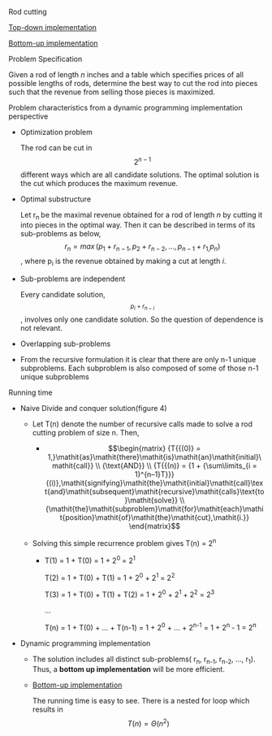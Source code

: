 Rod cutting

[Top-down
implementation](Algorithms,%204th%20Edition%20-%20Sedgewick,%20Wayne/Exercises/Design%20of%20Algorithms/Dynamic%20programming/TDRodCutting.java)

[Bottom-up
implementation](Algorithms,%204th%20Edition%20-%20Sedgewick,%20Wayne/Exercises/Design%20of%20Algorithms/Dynamic%20programming/BURodCutting.java)

Problem Specification

Given a rod of length *n* inches and a table which specifies prices of
all possible lengths of rods, determine the best way to cut the rod into
pieces such that the revenue from selling those pieces is maximized.

Problem characteristics from a dynamic programming implementation
perspective

- Optimization problem

  The rod can be cut in$$2^{n - 1}$$ different ways which are all
  candidate solutions. The optimal solution is the cut which produces
  the maximum revenue.

- Optimal substructure

  Let r<sub>n </sub>be the maximal revenue obtained for a rod of length
  *n* by cutting it into pieces in the optimal way. Then it can be
  described in terms of its sub-problems as below,
  $${r_{n} = \mathit{\max}}{({{p_{1} + r_{n - 1}},{p_{2} + r_{n - 2}},...,{p_{n - 1} + r_{1,}}p_{n}})}$$,
  where p<sub>i</sub> is the revenue obtained by making a cut at length
  *i*.

- Sub-problems are independent

  Every candidate solution,<sub>$$p_{i} + r_{n - i}$$</sub>, involves
  only one candidate solution. So the question of dependence is not
  relevant.

- Overlapping sub-problems

- From the recursive formulation it is clear that there are only n-1
  unique subproblems. Each subproblem is also composed of some of those
  n-1 unique subproblems

Running time

- Naive Divide and conquer solution(figure 4)

  - Let T(n) denote the number of recursive calls made to solve a rod
    cutting problem of size n. Then,

    - $$\begin{matrix}
      {T{{(0)} = 1,}\mathit{as}\mathit{there}\mathit{is}\mathit{an}\mathit{initial}\mathit{call}} \\
      {\text{AND}} \\
      {T{{(n)} = {1 + {\sum\limits_{i = 1}^{n–1}T}}}{(i)},\mathit{signifying}\mathit{the}\mathit{initial}\mathit{call}\text{and}\mathit{subsequent}\mathit{recursive}\mathit{calls}\text{to}\mathit{solve}} \\
      {\mathit{the}\mathit{subproblem}\mathit{for}\mathit{each}\mathit{position}\mathit{of}\mathit{the}\mathit{cut},\mathit{i.}}
      \end{matrix}$$

  - Solving this simple recurrence problem gives T(n) = 2<sup>n</sup>

    - T(1) = 1 + T(0) = 1 + 2<sup>0 </sup>= 2<sup>1</sup>

      T(2) = 1 + T(0) + T(1) = 1 + 2<sup>0</sup> + 2<sup>1 </sup>=
      2<sup>2</sup>

      T(3) = 1 + T(0) + T(1) + T(2) = 1 + 2<sup>0</sup> + 2<sup>1
      </sup>+ 2<sup>2</sup> = 2<sup>3</sup>

      …

      T(n) = 1 + T(0) + … + T(n-1) = 1 + 2<sup>0</sup> + … +
      2<sup>n-1</sup> = 1 + 2<sup>n </sup>- 1 = 2<sup>n</sup>

- Dynamic programming implementation

  - The solution includes all distinct sub-problems( r<sub>n</sub>,
    r<sub>n-1</sub>, r<sub>n-2</sub>, …, r<sub>1</sub>). Thus, a
    **bottom up implementation** will be more efficient.

  - [Bottom-up
    implementatio](../../../Academic/Programming,%20Data%20Structures%20and%20Algorithms/Algorithms,%204th%20Edition%20-%20Sedgewick,%20Wayne/Exercises/Design%20of%20Algorithms/Dynamic%20programming/BURodCutting.java)[n](../../../Academic/Programming,%20Data%20Structures%20and%20Algorithms/Algorithms,%204th%20Edition%20-%20Sedgewick,%20Wayne/Exercises/Design%20of%20Algorithms/Dynamic%20programming/BURodCutting.java)

    The running time is easy to see. There is a nested for loop which
    results in$$T{{(n)} = \Theta}{(n^{2})}$$
